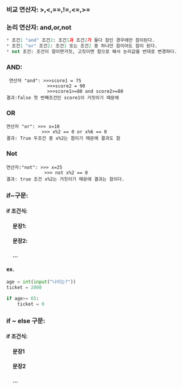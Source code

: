 ### 비교 연산자: >,<,==,!=,<=,>=

### 논리 연산자: and,or,not

```python
* 조건1 "and" 조건2: 조건1과 조건2가 둘다 참인 경우에만 참이된다.
* 조건1 "or" 조건2: 조건1 또는 조건2 중 하나만 참이어도 참이 된다.
* not 조건: 조건이 참이면거짓, 고짓이면 참으로 해서 논리값을 반대로 변경하다.
```

### AND:

```
 연산자 "and": >>>score1 = 75
               >>>score2 = 90
               >>>score1>=80 and score2>=80
결과:false 첫 번째조건인 score1이 거짓이기 때문에
```

### OR

```
연산자 "or": >>> x=10
             >>> x%2 == 0 or x%6 == 0
결과: True 두조건 중 x%2는 참이기 때문에 결과도 참
```

### Not

```
연산자:"not": >>> x=25
              >>> not x%2 == 0
결과: true 조건 x%2는 거짓이기 때문에 결과는 참이다.
```

### if~구문:

#### if 조건식:

#### &nbsp;&nbsp;&nbsp;&nbsp;&nbsp;문장1:

#### &nbsp;&nbsp;&nbsp;&nbsp;&nbsp;문장2:

#### &nbsp;&nbsp;&nbsp;&nbsp;&nbsp;...

#### ex.

```python
age = int(input("나이는?"))
ticket = 2000

if age>= 65:
    ticket = 0
```

### if ~ else 구문:

#### if 조건식:

#### &nbsp;&nbsp;&nbsp;&nbsp;&nbsp;문장1

#### &nbsp;&nbsp;&nbsp;&nbsp;&nbsp;문장2

#### &nbsp;&nbsp;&nbsp;&nbsp;&nbsp;...
